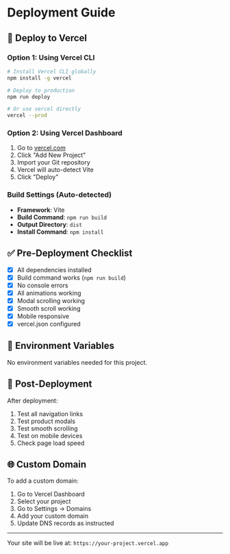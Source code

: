 # Deployment Guide

## 🚀 Deploy to Vercel

### Option 1: Using Vercel CLI

```bash
# Install Vercel CLI globally
npm install -g vercel

# Deploy to production
npm run deploy

# Or use vercel directly
vercel --prod
```

### Option 2: Using Vercel Dashboard

1. Go to [vercel.com](https://vercel.com)
2. Click "Add New Project"
3. Import your Git repository
4. Vercel will auto-detect Vite
5. Click "Deploy"

### Build Settings (Auto-detected)

- **Framework**: Vite
- **Build Command**: `npm run build`
- **Output Directory**: `dist`
- **Install Command**: `npm install`

## ✅ Pre-Deployment Checklist

- [x] All dependencies installed
- [x] Build command works (`npm run build`)
- [x] No console errors
- [x] All animations working
- [x] Modal scrolling working
- [x] Smooth scroll working
- [x] Mobile responsive
- [x] vercel.json configured

## 🔧 Environment Variables

No environment variables needed for this project.

## 📝 Post-Deployment

After deployment:
1. Test all navigation links
2. Test product modals
3. Test smooth scrolling
4. Test on mobile devices
5. Check page load speed

## 🌐 Custom Domain

To add a custom domain:
1. Go to Vercel Dashboard
2. Select your project
3. Go to Settings → Domains
4. Add your custom domain
5. Update DNS records as instructed

---

Your site will be live at: `https://your-project.vercel.app`
